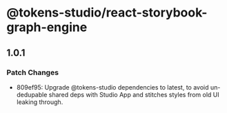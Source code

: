 # @tokens-studio/react-storybook-graph-engine

## 1.0.1

### Patch Changes

- 809ef95: Upgrade @tokens-studio dependencies to latest, to avoid un-dedupable shared deps with Studio App and stitches styles from old UI leaking through.
